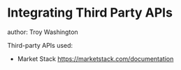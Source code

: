 # Integrating Third Party APIs
author: Troy Washington

Third-party APIs used: 
- Market Stack https://marketstack.com/documentation

